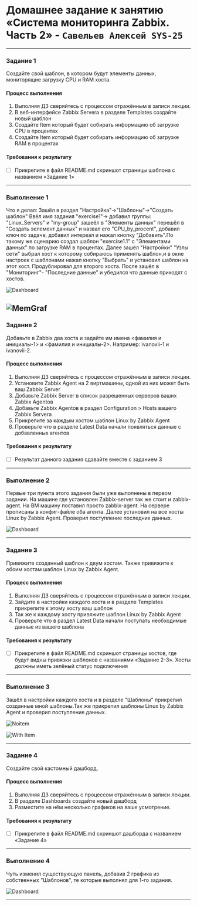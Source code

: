 # Домашнее задание к занятию «Система мониторинга Zabbix. Часть 2» - `Савельев Алексей SYS-25`

---

### Задание 1
Создайте свой шаблон, в котором будут элементы данных, мониторящие загрузку CPU и RAM хоста.

#### Процесс выполнения
1. Выполняя ДЗ сверяйтесь с процессом отражённым в записи лекции.
2. В веб-интерфейсе Zabbix Servera в разделе Templates создайте новый шаблон
3. Создайте Item который будет собирать информацию об загрузке CPU в процентах
4. Создайте Item который будет собирать информацию об загрузке RAM в процентах
#### Требования к результату
- [ ] Прикрепите в файл README.md скриншот страницы шаблона с названием «Задание 1»
---
### Выполнение 1
Что я делал:
Зашёл в раздел "Настройка"->"Шаблоны"->"Создать шаблон"
Ввёл имя задания "exerсise1"-> добавил группы: "Linux_Servers" и "my-group" зашеёл в "Элементы данных" перешёл в "Создать эелемент данных" и назвал его "CPU_by_procent", добавил ключ по задаче, добавил интервал и нажал кнопку "Добавить".По такому же сценарию создал шаблон "exercise1.1" с "Элементами данных" по загрузке RAM в процентах. Далее зашёл "Настройки" "Узлы сети" выбрал хост к которому собираюсь применять шаблон,и в окне настроек с шаблонами нажал кнопку "Выбрать" и установил шаблон на этот хост. Продублировал для второго хоста. После зашёл в "Мониторинг"- "Последние данные" и убедился что данные приходят с хостов.

![Dashboard](https://github.com/Lexacbr/zabbix-hw2/blob/main/screenshots/1-templ.png)

![MemGraf](https://github.com/Lexacbr/zabbix-hw2/blob/main/screenshots/mem-local-ag.png)
---

### Задание 2
Добавьте в Zabbix два хоста и задайте им имена <фамилия и инициалы-1> и <фамилия и инициалы-2>. Например: ivanovii-1 и ivanovii-2.

#### Процесс выполнения
1. Выполняя ДЗ сверяйтесь с процессом отражённым в записи лекции.
2. Установите Zabbix Agent на 2 виртмашины, одной из них может быть ваш Zabbix Server
3. Добавьте Zabbix Server в список разрешенных серверов ваших Zabbix Agentов
4. Добавьте Zabbix Agentов в раздел Configuration > Hosts вашего Zabbix Servera
5. Прикрепите за каждым хостом шаблон Linux by Zabbix Agent
6. Проверьте что в разделе Latest Data начали появляться данные с добавленных агентов

#### Требования к результату
- [ ] Результат данного задания сдавайте вместе с заданием 3
---
### Выполнение 2
Первые три пункта этого задания были уже выполнены в первом задании. На машине где установлен Zabbix-server так же стоит и zabbix-agent. На ВМ машину поставил просто zabbix-agent. На сервере прописаны в конфиг-файле оба агента. Далее установил на все хосты Linux by Zabbix Agent. Проверил поступление последних данных.

![Dashboard](https://github.com/Lexacbr/zabbix-hw2/blob/main/screenshots/last-data.png)

---
### Задание 3
Привяжите созданный шаблон к двум хостам. Также привяжите к обоим хостам шаблон Linux by Zabbix Agent.

#### Процесс выполнения
1. Выполняя ДЗ сверяйтесь с процессом отражённым в записи лекции.
2. Зайдите в настройки каждого хоста и в разделе Templates прикрепите к этому хосту ваш шаблон
3. Так же к каждому хосту привяжите шаблон Linux by Zabbix Agent
4. Проверьте что в раздел Latest Data начали поступать необходимые данные из вашего шаблона

#### Требования к результату
- [ ] Прикрепите в файл README.md скриншот страницы хостов, где будут видны привязки шаблонов с названиями «Задание 2-3». Хосты должны иметь зелёный статус подключения
---
### Выполнение 3
Зашёл в настройки каждого хоста и в разделе "Шаблоны" прикрепил созданные мной шаблоны.Так же прикрепил шаблоны Linux by Zabbix Agent и проверил поступление данных.

![Noitem](https://github.com/Lexacbr/zabbix-hw2/blob/main/screenshots/serv+2ag-noitem.png)

![With Item](https://github.com/Lexacbr/zabbix-hw2/blob/main/screenshots/serv+2ag-item.png)

---
### Задание 4
Создайте свой кастомный дашборд.

#### Процесс выполнения
1. Выполняя ДЗ сверяйтесь с процессом отражённым в записи лекции.
2. В разделе Dashboards создайте новый дашборд
3. Разместите на нём несколько графиков на ваше усмотрение.

#### Требования к результату
- [ ] Прикрепите в файл README.md скриншот дашборда с названием «Задание 4»
---
### Выполнение 4
Чуть изменил существующую панель, добавив 2 графика из собственных "Шаблонов", те которые выполнял для 1-го задания.

![Dashboard](https://github.com/Lexacbr/zabbix-hw2/blob/main/screenshots/my-dash.png)

---

